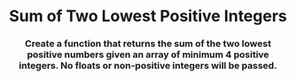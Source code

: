 <div align = "center">

# Sum of Two Lowest Positive Integers

</div>

<div align = "center">

<h3>Create a function that returns the sum of the two lowest positive numbers given an array of minimum 4 positive integers. No floats or non-positive integers will be passed.</h3>

</div>

